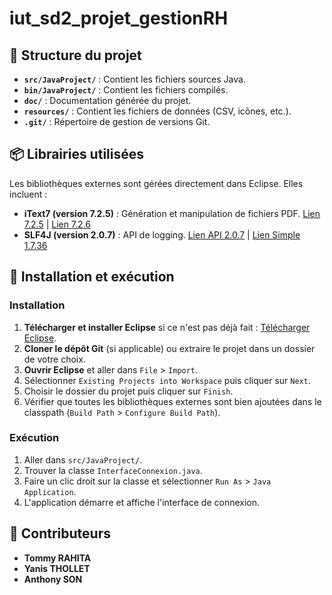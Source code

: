 # iut_sd2_projet_gestionRH

## 📁 Structure du projet
- **`src/JavaProject/`** : Contient les fichiers sources Java.
- **`bin/JavaProject/`** : Contient les fichiers compilés.
- **`doc/`** : Documentation générée du projet.
- **`resources/`** : Contient les fichiers de données (CSV, icônes, etc.).
- **`.git/`** : Répertoire de gestion de versions Git.

## 📦 Librairies utilisées
Les bibliothèques externes sont gérées directement dans Eclipse. Elles incluent :
- **iText7 (version 7.2.5)** : Génération et manipulation de fichiers PDF. [Lien 7.2.5](https://github.com/itext/itext-java/releases/tag/7.2.5) | [Lien 7.2.6](https://github.com/itext/itext-java/releases/tag/7.2.6)
- **SLF4J (version 2.0.7)** : API de logging. [Lien API 2.0.7](https://repo1.maven.org/maven2/org/slf4j/slf4j-api/2.0.7/) | [Lien Simple 1.7.36](https://repo1.maven.org/maven2/org/slf4j/slf4j-simple/1.7.36/)

## 🔧 Installation et exécution
### Installation
1. **Télécharger et installer Eclipse** si ce n'est pas déjà fait : [Télécharger Eclipse](https://www.eclipse.org/downloads/).
2. **Cloner le dépôt Git** (si applicable) ou extraire le projet dans un dossier de votre choix.
3. **Ouvrir Eclipse** et aller dans `File` > `Import`.
4. Sélectionner `Existing Projects into Workspace` puis cliquer sur `Next`.
5. Choisir le dossier du projet puis cliquer sur `Finish`.
6. Vérifier que toutes les bibliothèques externes sont bien ajoutées dans le classpath (`Build Path` > `Configure Build Path`).

### Exécution
1. Aller dans `src/JavaProject/`.
2. Trouver la classe `InterfaceConnexion.java`.
3. Faire un clic droit sur la classe et sélectionner `Run As` > `Java Application`.
4. L'application démarre et affiche l'interface de connexion.

## 👥 Contributeurs
- **Tommy RAHITA**
- **Yanis THOLLET**
- **Anthony SON**

